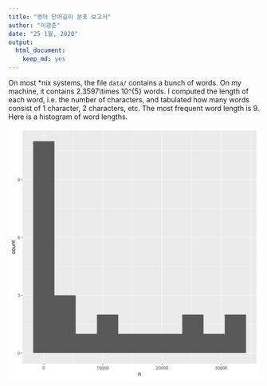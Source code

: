 ```yaml
---
title: "영어 단어길이 분포 보고서"
author: "이광춘"
date: "25 1월, 2020"
output:
  html_document:
    keep_md: yes
---
```







On most *nix systems, the file `data/` contains a bunch of words. On my machine, it contains 2.3597\times 10^{5} words.
I computed the length of each word, i.e. the number of characters, and tabulated how many words consist of 1 character, 2 characters, etc.
The most frequent word length is 9.
Here is a histogram of word lengths.

![*Fig. 1* A histogram of English word lengths](../processed/word_len_histogram.png)


